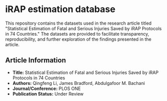 # iRAP estimation database
This repository contains the datasets used in the research article titled "Statistical Estimation of Fatal and Serious Injuries Saved by iRAP Protocols in 74 Countries." The datasets are provided to facilitate transparency, reproducibility, and further exploration of the findings presented in the article.

## Article Information

- **Title:** Statistical Estimation of Fatal and Serious Injuries Saved by iRAP Protocols in 74 Countries
- **Authors:** Qingfeng Li, James Bradford, Abdulgafoor M. Bachani
- **Journal/Conference:** PLOS ONE
- **Publication Status:** Under Review
